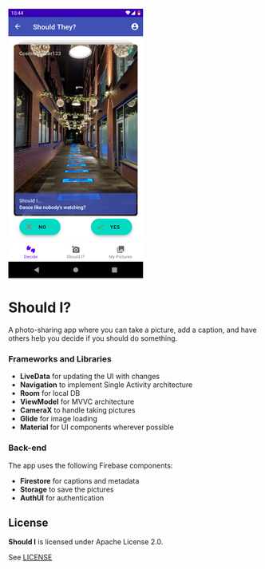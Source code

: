 ![Main UI](demo/main_ui.png)

# Should I?

A photo-sharing app where you can take a picture, add a caption, and have others help you decide if you should do something.

### Frameworks and Libraries

- **LiveData** for updating the UI with changes
- **Navigation** to implement Single Activity architecture
- **Room** for local DB
- **ViewModel** for MVVC architecture
- **CameraX** to handle taking pictures
- **Glide** for image loading
- **Material** for UI components wherever possible

### Back-end

The app uses the following Firebase components:

- **Firestore** for captions and metadata
- **Storage** to save the pictures
- **AuthUI** for authentication

## License

**Should I** is licensed under Apache License 2.0.

See [LICENSE](LICENSE)
